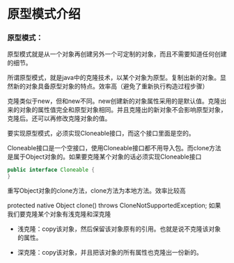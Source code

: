 # 原型模式介绍

### 原型模式：

原型模式就是从一个对象再创建另外一个可定制的对象，而且不需要知道任何创建的细节。

所谓原型模式，就是java中的克隆技术，以某个对象为原型。复制出新的对象。显然新的对象具备原型对象的特点。效率高（避免了重新执行构造过程步骤）

克隆类似于new，但和new不同。new创建新的对象属性采用的是默认值。克隆出来的对象的属性值完全和原型对象相同。并且克隆出的新对象不会影响原型对象，克隆后。还可以再修改克隆对象的值。

要实现原型模式，必须实现Cloneable接口，而这个接口里面是空的。

Cloneable接口是一个空接口，使用Cloneable接口都不用导入包。而clone方法是属于Object对象的。如果要克隆某个对象的话必须实现Cloneable接口

```java
public interface Cloneable {
}
```
重写Object对象的clone方法，clone方法为本地方法。效率比较高

protected native Object clone() throws CloneNotSupportedException;
如果我们要克隆某个对象有浅克隆和深克隆

* 浅克隆：copy该对象，然后保留该对象原有的引用。也就是说不克隆该对象的属性。

* 深克隆：copy该对象，并且把该对象的所有属性也克隆出一份新的。